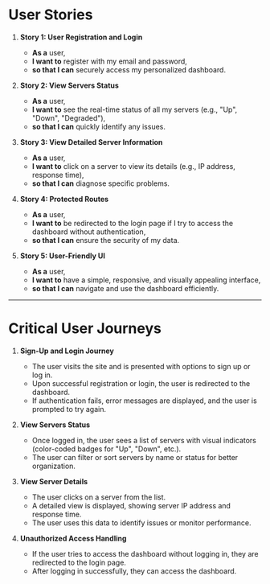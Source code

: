 # User Stories

1. **Story 1: User Registration and Login**

   - **As a** user,
   - **I want to** register with my email and password,
   - **so that I can** securely access my personalized dashboard.

2. **Story 2: View Servers Status**

   - **As a** user,
   - **I want to** see the real-time status of all my servers (e.g., "Up", "Down", "Degraded"),
   - **so that I can** quickly identify any issues.

3. **Story 3: View Detailed Server Information**

   - **As a** user,
   - **I want to** click on a server to view its details (e.g., IP address, response time),
   - **so that I can** diagnose specific problems.

4. **Story 4: Protected Routes**

   - **As a** user,
   - **I want to** be redirected to the login page if I try to access the dashboard without authentication,
   - **so that I can** ensure the security of my data.

5. **Story 5: User-Friendly UI**
   - **As a** user,
   - **I want to** have a simple, responsive, and visually appealing interface,
   - **so that I can** navigate and use the dashboard efficiently.

---

# Critical User Journeys

1. **Sign-Up and Login Journey**

   - The user visits the site and is presented with options to sign up or log in.
   - Upon successful registration or login, the user is redirected to the dashboard.
   - If authentication fails, error messages are displayed, and the user is prompted to try again.

2. **View Servers Status**

   - Once logged in, the user sees a list of servers with visual indicators (color-coded badges for "Up", "Down", etc.).
   - The user can filter or sort servers by name or status for better organization.

3. **View Server Details**

   - The user clicks on a server from the list.
   - A detailed view is displayed, showing server IP address and response time.
   - The user uses this data to identify issues or monitor performance.

4. **Unauthorized Access Handling**
   - If the user tries to access the dashboard without logging in, they are redirected to the login page.
   - After logging in successfully, they can access the dashboard.
